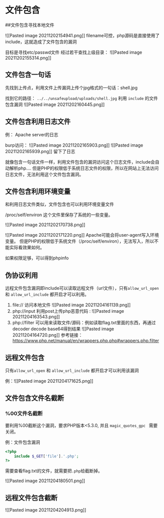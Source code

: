 # 文件包含

##文件包含寻找本地文件

![[Pasted image 20211202154941.png]]
filename可控，php源码是直接使用了include，这就造成了文件包含的漏洞


目标是寻找etc/passwd文件
经过若干查找上级目录：
![[Pasted image 20211202155314.png]]


## 文件包含一句话
先找到上传点，利用文件上传漏洞上传个jpg格式的一句话：shell.jpg

找到它的路径：
``` ../../unsafeupload/uploads/shell.jpg ```
利用 ``` include ``` 的文件包含漏洞
![[Pasted image 20211202160445.png]]



## 文件包含利用日志文件

例： Apache server的日志

burp访问：
![[Pasted image 20211202165903.png]]
![[Pasted image 20211202165939.png]] 留下了日志

就像包含一句话文件一样，利用文件包含的漏洞访问这个日志文件，include会自动解析php....
但是PHP的权限低于系统日志文件的权限，所以在网站上无法访问日志文件，无法利用这个文件包含漏洞。


## 文件包含利用环境变量
和利用日志文件类似，文件包含也可以利用环境变量文件

/proc/self/environ 这个文件里保存了系统的一些变量。


![[Pasted image 20211202170738.png]]

![[Pasted image 20211202171220.png]]
Apache可能会将user-agent写入环境变量。 但是PHP的权限低于系统文件（/proc/self/environ），无法写入，所以不能实际看效果如何。

如果权限足够，可以得到phpinfo






## 伪协议利用

远程文件包含漏洞即include可以读取远程文件（url文件），只有``` allow_url_open ``` 和 ``` allow_url_include ``` 都开启才可以利用。

1. file:// 访问本地文件
![[Pasted image 20211204161139.png]]
2. php://input 利用post上传php恶意代码  : ![[Pasted image 20211204163543.png]]
3. php://filter 可以用来读取文件/源码：例如读取flag.txt里面的东西，再通过decoder decode base64得到结果
![[Pasted image 20211204164720.png]]
参考链接： https://www.php.net/manual/en/wrappers.php.php#wrappers.php.filter


## 远程文件包含
只有``` allow_url_open ``` 和 ``` allow_url_include ``` 都开启才可以利用该漏洞

例：![[Pasted image 20211204171625.png]] 



## 文件包含文件名截断



### %00文件名截断
要利用%00截断这个漏洞，要求PHP版本<5.3.0, 并且 ``` magic_quotes_gpc  ``` 需要关闭。

例：文件包含漏洞
```php
<?php 
	include $_GET['file'].'.php';
?>
```

需要查看flag.txt的文件，就需要把```.php```给截断掉。

![[Pasted image 20211204180501.png]]




## 远程文件包含截断
![[Pasted image 20211204204913.png]]




